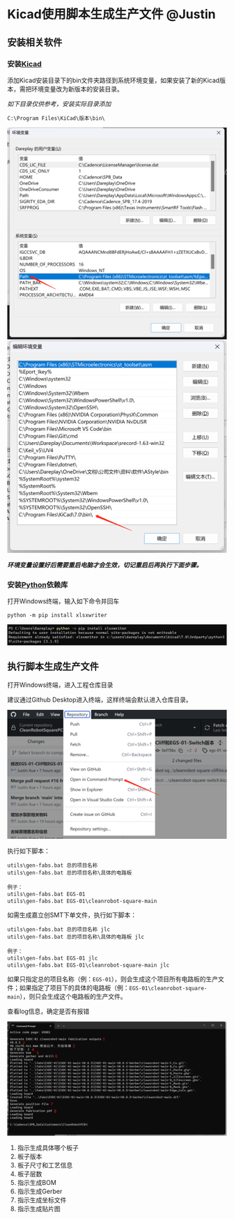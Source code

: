 # Kicad使用脚本生成生产文件 @Justin

## 安装相关软件

### 安装[Kicad](https://www.kicad.org/)

添加Kicad安装目录下的bin文件夹路径到系统环境变量，如果安装了新的Kicad版本，需把环境变量改为新版本的安装目录。

*如下目录仅供参考，安装实际目录添加*

```
C:\Program Files\KiCad\版本\bin\
```

![image](image/kicad-script-gen-fabs-1.png)
![image](image/kicad-script-gen-fabs-2.png)

***环境变量设置好后需要重启电脑才会生效，切记重启后再执行下面步骤。***

### 安装[Python](https://www.python.org/)依赖库

打开Windows终端，输入如下命令并回车

```
python -m pip install xlsxwriter
```

![image](image/kicad-script-gen-fabs-6.png)

## 执行脚本生成生产文件

打开Windows终端，进入工程仓库目录

建议通过Github Desktop进入终端，这样终端会默认进入仓库目录。

![image](image/kicad-script-gen-fabs-7.png)

执行如下脚本：

```
utils\gen-fabs.bat 总的项目名称
utils\gen-fabs.bat 总的项目名称\具体的电路板

例子：
utils\gen-fabs.bat EGS-01
utils\gen-fabs.bat EGS-01\cleanrobot-square-main
```
如需生成嘉立创SMT下单文件，执行如下脚本：

```
utils\gen-fabs.bat 总的项目名称 jlc
utils\gen-fabs.bat 总的项目名称\具体的电路板 jlc

例子：
utils\gen-fabs.bat EGS-01 jlc
utils\gen-fabs.bat EGS-01\cleanrobot-square-main jlc
```

如果只指定总的项目名称（例：`EGS-01`），则会生成这个项目所有电路板的生产文件；如果指定了项目下的具体的电路板（例：`EGS-01\cleanrobot-square-main`），则只会生成这个电路板的生产文件。

查看log信息，确定是否有报错

![image](image/kicad-script-gen-fabs-3.png)

1. 指示生成具体哪个板子
2. 板子版本
3. 板子尺寸和工艺信息
4. 板子层数
5. 指示生成BOM
6. 指示生成Gerber
7. 指示生成坐标文件
8. 指示生成贴片图
